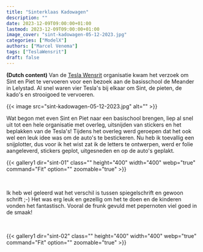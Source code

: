 ```yaml
---
title: "Sinterklaas Kadowagen"
description: ""
date: 2023-12-09T09:00:00+01:00
lastmod: 2023-12-09T09:00:00+01:00
image_cover: "sint-kadowagen-05-12-2023.jpg"
categories: ["ModelX"]
authors: ["Marcel Venema"] 
tags: ["TeslaWensrit"]
draft: false
---
```


**(Dutch content)** Van de [Tesla Wensrit](https://teslawensrit.nl) organisatie kwam het verzoek om Sint en Piet te vervoeren voor een bezoek aan de basisschool de Meander in Lelystad. Al snel waren vier Tesla's bij elkaar om Sint, de pieten, de kado's en strooigoed te vervoeren.

<!--more-->

{{< image src="sint-kadowagen-05-12-2023.jpg" alt="" >}}

Wat begon met even Sint en Piet naar een basischool brengen, liep al snel uit tot een hele organisatie met overleg, uitsnijden van stickers en het beplakken van de Tesla's! Tijdens het overleg werd geroepen dat het ook wel een leuk idee was om de auto's te bestickeren. Nu heb ik toevallig een snijplotter, dus voor ik het wist zat ik de letters te ontwerpen, werd er folie aangeleverd, stickers geplot, uitgesneden en op de auto's geplakt.

{{< gallery1 dir="sint-01" class="" height="400" width="400" webp="true" command="Fit" option="" zoomable="true" >}}

&nbsp; 

Ik heb wel geleerd wat het verschil is tussen spiegelschrift en gewoon schrift ;-) Het was erg leuk en gezellig om het te doen en de kinderen vonden het fantastisch. Vooral de frunk gevuld met pepernoten viel goed in de smaak!

&nbsp; 

{{< gallery1 dir="sint-02" class="" height="400" width="400" webp="true" command="Fit" option="" zoomable="true" >}}

&nbsp; 
